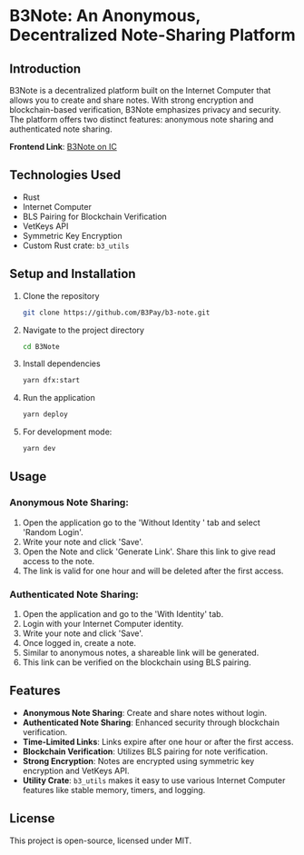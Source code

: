 # B3Note: An Anonymous, Decentralized Note-Sharing Platform

## Introduction

B3Note is a decentralized platform built on the Internet Computer that allows you to create and share notes. With strong encryption and blockchain-based verification, B3Note emphasizes privacy and security. The platform offers two distinct features: anonymous note sharing and authenticated note sharing.

**Frontend Link**: [B3Note on IC](https://4lidq-zqaaa-aaaap-abkbq-cai.icp0.io/)

## Technologies Used

- Rust
- Internet Computer
- BLS Pairing for Blockchain Verification
- VetKeys API
- Symmetric Key Encryption
- Custom Rust crate: `b3_utils`

## Setup and Installation

1. Clone the repository

   ```bash
   git clone https://github.com/B3Pay/b3-note.git
   ```

2. Navigate to the project directory
   ```bash
   cd B3Note
   ```
3. Install dependencies
   ```bash
   yarn dfx:start
   ```
4. Run the application
   ```bash
   yarn deploy
   ```
5. For development mode:
   ```bash
   yarn dev
   ```

## Usage

### Anonymous Note Sharing:

1. Open the application go to the 'Without Identity
   ' tab
   and select 'Random Login'.
2. Write your note and click 'Save'.
3. Open the Note and click 'Generate Link'. Share this link to give read access to the note.
4. The link is valid for one hour and will be deleted after the first access.

### Authenticated Note Sharing:

1. Open the application and go to the 'With Identity' tab.
2. Login with your Internet Computer identity.
3. Write your note and click 'Save'.
4. Once logged in, create a note.
5. Similar to anonymous notes, a shareable link will be generated.
6. This link can be verified on the blockchain using BLS pairing.

## Features

- **Anonymous Note Sharing**: Create and share notes without login.
- **Authenticated Note Sharing**: Enhanced security through blockchain verification.
- **Time-Limited Links**: Links expire after one hour or after the first access.
- **Blockchain Verification**: Utilizes BLS pairing for note verification.
- **Strong Encryption**: Notes are encrypted using symmetric key encryption and VetKeys API.
- **Utility Crate**: `b3_utils` makes it easy to use various Internet Computer features like stable memory, timers, and logging.

## License

This project is open-source, licensed under MIT.
